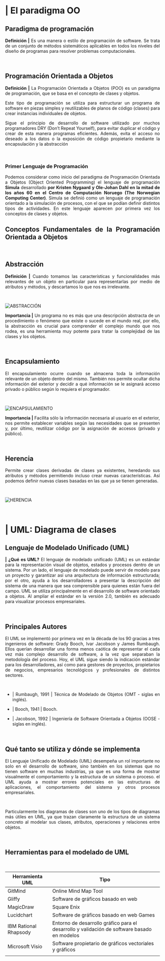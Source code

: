 # | El paradigma OO

## **Paradigma de programación**

<div style="text-align: justify">

**Definición |** Es una manera o estilo de programación de software. Se trata de un conjunto de métodos sistemáticos aplicables en todos los niveles del diseño de programas para resolver problemas computacionales.

<br>

## **Programación Orientada a Objetos**

**Definición |**
La Programación Orientada a Objetos (POO) es un paradigma de programación, que se basa en el concepto de clases y objetos. 

Este tipo de programación se utiliza para estructurar un programa de software en piezas simples y reutilizables de planos de código (clases) para crear instancias individuales de objetos. 

Sigue el principio de desarrollo de software utilizado por muchos programadores DRY (Don’t Repeat Yourself), para evitar duplicar el código y crear de esta manera programas eficientes. Además, evita el acceso no deseado a los datos o la exposición de código propietario mediante la encapsulación y la abstracción

<br>

### **Primer Lenguaje de Programación**

Podemos considerar como inicio del paradigma de Programación Orientada a Objetos (Object Oriented Programming) el lenguaje de programación **Simula** desarrollado **por Kristen Nygaard y Ole-Johan Dahl en la mitad de los años 60 en el Centro de Computación Noruego (The Norwegian Computing Center)**. Simula se definió como un lenguaje de programación orientado a la simulación de procesos, con el que se podían definir distintos tipos de actividades. En este lenguaje aparecen por primera vez los conceptos de clases y objetos. 

## **Conceptos Fundamentales de la Programación Orientada a Objetos**

<br>

## **Abstracción**

**Definición |** Cuando tomamos las características y funcionalidades más relevantes de un objeto en particular para representarlas por medio de atributos y métodos, y descartamos lo que nos es irrelevante. 

<br>

![ABSTRACCIÓN](https://programandoamimanera.com/wp-content/uploads/2019/11/poo_esquema.jpg)

**Importancia |** Un programa no es más que una descripción abstracta de un procedimiento o fenómeno que existe o sucede en el mundo real, por ello, la abstracción es crucial para comprender el complejo mundo que nos rodea, es una herramienta muy potente para tratar la complejidad de las clases y los objetos.

<br>

## **Encapsulamiento**

El encapsulamiento ocurre cuando se almacena toda la información relevante de un objeto dentro del mismo. También nos permite ocultar dicha información del exterior y decidir a qué información se le asignará acceso privado o público según lo requiera el programador.

<br>

![ENCAPSULAMIENTO](https://geeksjavamexico.files.wordpress.com/2020/07/encapsulamiento.png?w=1024)

**Importancia |** Facilita sólo la información necesaria al usuario en el exterior, nos permite establecer variables según las necesidades que se presenten y, por último, reutilizar código por la asignación de accesos (privado y público).

<br>

## **Herencia**
Permite crear clases derivadas de clases ya existentes, heredando sus atributos y métodos permitiendo incluso crear nuevas características. Así podemos definir nuevas clases basadas en las que ya se tienen generadas.

<br>

![HERENCIA](https://geeksjavamexico.files.wordpress.com/2020/07/herencia.png?w=1024)

<br>

# | UML: Diagrama de clases

## **Lenguaje de Modelado Unificado (UML)**

**| ¿Qué es UML?** El lenguaje de modelado unificado (UML) es un estándar para la representación visual de objetos, estados y procesos dentro de un sistema. Por un lado, el lenguaje de modelado puede servir de modelo para un proyecto y garantizar así una arquitectura de información estructurada; por el otro, ayuda a los desarrolladores a presentar la descripción del sistema de una manera que sea comprensible para quienes están fuera del campo. UML se utiliza principalmente en el desarrollo de software orientado a objetos. Al ampliar el estándar en la versión 2.0, también es adecuado para visualizar procesos empresariales.

<br>

## **Principales Autores**

El UML se implementó por primera vez en la década de los 90 gracias a tres ingenieros de software: Grady Booch, Ivar Jacobson y James Rumbaugh. Ellos querían desarrollar una forma menos caótica de representar el cada vez más complejo desarrollo de software, a la vez que separaban la metodología del proceso. Hoy, el UML sigue siendo la indicación estándar para los desarrolladores, así como para gestores de proyectos, propietarios de negocios, empresarios tecnológicos y profesionales de distintos sectores. 

<br>

* | Rumbaugh, 1991 | Técnica de Modelado de Objetos (OMT - siglas en inglés).

* | Booch, 1941 | Booch.

* | Jacobson, 1992 | Ingeniería de Software Orientada a Objetos (OOSE - siglas en inglés).

<br>

## **Qué tanto se utiliza y dónde se implementa**

El Lenguaje Unificado de Modelado (UML) desempeña un rol importante no solo en el desarrollo de software, sino también en los sistemas que no tienen software en muchas industrias, ya que es una forma de mostrar visualmente el comportamiento y la estructura de un sistema o proceso. el UML ayuda a mostrar errores potenciales en las estructuras de aplicaciones, el comportamiento del sistema y otros procesos empresariales.  

<br>

Particularmente los diagramas de clases son uno de los tipos de diagramas más útiles en UML, ya que trazan claramente la estructura de un sistema concreto al modelar sus clases, atributos, operaciones y relaciones entre objetos.

<br>

## **Herramientas para el modelado de UML**

<br>

| Herramienta UML              | Tipo                                     | 
|------------------------------|------------------------------------------|
| GitMind                      | Online Mind Map Tool                     | 
| Gliffy                       | Software de gráficos basado en web       | 
| MagicDraw                    | Square Enix                              | 
| Lucidchart                   | Software de gráficos basado en web Games | 
| IBM Rational Rhapsody        | Entorno de desarrollo gráfico para el desarrollo y validación de software basado en modelos  | 
| Microsoft Visio              | Software propietario de gráficos vectoriales y gráficos | 
|                              |                                          |



<div/>










